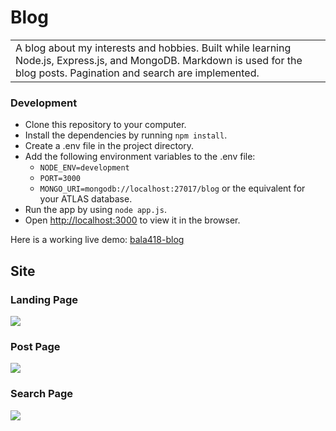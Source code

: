 # Blog
<table>
<tr>
<td>
  A blog about my interests and hobbies. Built while learning Node.js, Express.js, and MongoDB. Markdown is used for the blog posts. Pagination and search are implemented.
</td>
</tr>
</table>

### Development
- Clone this repository to your computer.
- Install the dependencies by running `npm install`.
- Create a .env file in the project directory.
- Add the following environment variables to the .env file:
  - `NODE_ENV=development`
  - `PORT=3000`
  - `MONGO_URI=mongodb://localhost:27017/blog` or the equivalent for your ATLAS database.
- Run the app by using `node app.js`.
- Open [http://localhost:3000](http://localhost:3000) to view it in the browser.

Here is a working live demo: [bala418-blog](https://bala418-blog.up.railway.app/)

## Site

### Landing Page

![](https://imgur.com/JfFSoGf.jpg)

### Post Page

![](https://imgur.com/FSL6EnR.jpg)

### Search Page

![](https://imgur.com/rqoTZgO.jpg)
